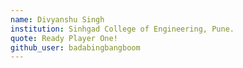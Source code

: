 ```yaml
---
name: Divyanshu Singh
institution: Sinhgad College of Engineering, Pune.
quote: Ready Player One!
github_user: badabingbangboom
---
```

